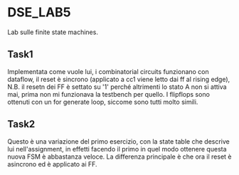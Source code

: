 # DSE_LAB5
Lab sulle finite state machines.
## Task1
Implementata come vuole lui, i combinatorial circuits funzionano con dataflow, il reset è sincrono (applicato a cc1 viene letto dai ff al rising edge), 
N.B. il resetn dei FF è settato su '1' perché altrimenti lo stato A non si attiva mai, prima non mi funzionava la testbench per quello. I flipflops sono ottenuti con un for generate loop, siccome sono tutti molto simili.
## Task2
Questo è una variazione del primo esercizio, con la state table che descrive lui nell'assignment, in effetti facendo il primo in quel modo ottenere questa nuova FSM è abbastanza veloce. La differenza principale è che ora il reset è asincrono ed è applicato ai FF.
